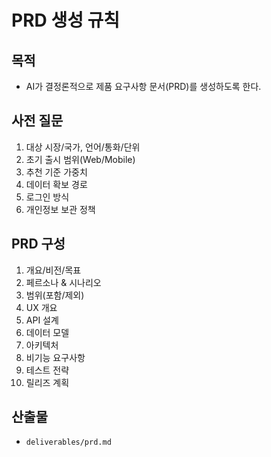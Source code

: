 # PRD 생성 규칙

## 목적
- AI가 결정론적으로 제품 요구사항 문서(PRD)를 생성하도록 한다.

## 사전 질문
1. 대상 시장/국가, 언어/통화/단위
2. 초기 출시 범위(Web/Mobile)
3. 추천 기준 가중치
4. 데이터 확보 경로
5. 로그인 방식
6. 개인정보 보관 정책

## PRD 구성
1. 개요/비전/목표
2. 페르소나 & 시나리오
3. 범위(포함/제외)
4. UX 개요
5. API 설계
6. 데이터 모델
7. 아키텍처
8. 비기능 요구사항
9. 테스트 전략
10. 릴리즈 계획

## 산출물
- `deliverables/prd.md`